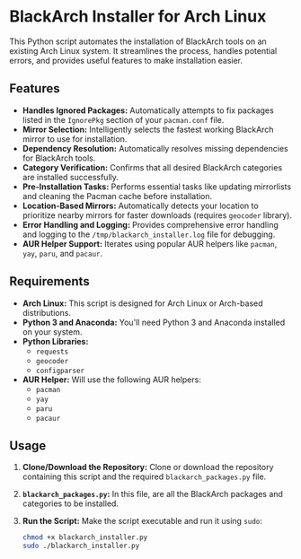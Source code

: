 # BlackArch Installer for Arch Linux

This Python script automates the installation of BlackArch tools on an existing Arch Linux system. It streamlines the process, handles potential errors, and provides useful features to make installation easier.

## Features

- **Handles Ignored Packages:** Automatically attempts to fix packages listed in the `IgnorePkg` section of your `pacman.conf` file.
- **Mirror Selection:** Intelligently selects the fastest working BlackArch mirror to use for installation.
- **Dependency Resolution:** Automatically resolves missing dependencies for BlackArch tools.
- **Category Verification:** Confirms that all desired BlackArch categories are installed successfully.
- **Pre-Installation Tasks:** Performs essential tasks like updating mirrorlists and cleaning the Pacman cache before installation.
- **Location-Based Mirrors:** Automatically detects your location to prioritize nearby mirrors for faster downloads (requires `geocoder` library).
- **Error Handling and Logging:** Provides comprehensive error handling and logging to the `/tmp/blackarch_installer.log` file for debugging.
- **AUR Helper Support:** Iterates using popular AUR helpers like `pacman`, `yay`, `paru`, and `pacaur`.

## Requirements

- **Arch Linux:** This script is designed for Arch Linux or Arch-based distributions.
- **Python 3 and Anaconda:** You'll need Python 3 and Anaconda installed on your system.
- **Python Libraries:**
    - `requests`
    - `geocoder`
    - `configparser`
- **AUR Helper:** Will use the following AUR helpers:
    - `pacman`
    - `yay`
    - `paru`
    - `pacaur`

## Usage

1. **Clone/Download the Repository:** Clone or download the repository containing this script and the required `blackarch_packages.py` file.

2. **`blackarch_packages.py`:**  In this file, are all the BlackArch packages and categories to be installed.

3. **Run the Script:** Make the script executable and run it using `sudo`:

   ```bash
   chmod +x blackarch_installer.py
   sudo ./blackarch_installer.py
   ```
 